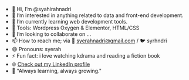 - 👋 Hi, I’m @syahirahnadri
- 👀 I’m interested in anything related to data and front-end development.
- 🌱 I’m currently learning web development tools.
- 🔧 Tools: Wordpress Oxygen & Elementor, HTML/CSS
- 💞️ I’m looking to collaborate on ...
- 📫 How to reach me; via 💌 syerahnadri@gmail.com / 🐦 syrhndri
- 😄 Pronouns: syerah
- ⚡ Fun fact: i love watching kdrama and reading a fiction book
- 🌐 [Check out my LinkedIn profile](https://www.linkedin.com/in/nor-syahirah-nadri/)
- 🌱 "Always learning, always growing."

<!---
syahirahnadri/syahirahnadri is a ✨ special ✨ repository because its `README.md` (this file) appears on your GitHub profile.
You can click the Preview link to take a look at your changes.
--->
